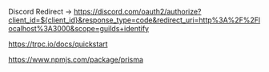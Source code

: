 Discord Redirect -> https://discord.com/oauth2/authorize?client_id=${client_id}&response_type=code&redirect_uri=http%3A%2F%2Flocalhost%3A3000&scope=guilds+identify

https://trpc.io/docs/quickstart

https://www.npmjs.com/package/prisma